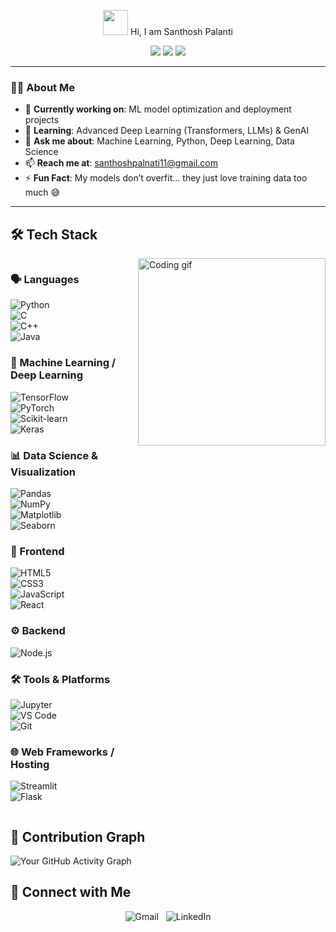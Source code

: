 <p align="center">
  <img src="https://media.giphy.com/media/hvRJCLFzcasrR4ia7z/giphy.gif" width="40px"> Hi, I am Santhosh Palanti
</p>

<p align="center">
  <img src="https://img.shields.io/badge/ML%20Enthusiast-blue?style=for-the-badge">
  <img src="https://img.shields.io/badge/Open%20Source%20Contributor-green?style=for-the-badge">
  <img src="https://img.shields.io/badge/Neural%20Network%20Tinkerer-orange?style=for-the-badge">
</p>



---

### 👨‍💻 About Me

- 🔭 **Currently working on**: ML model optimization and deployment projects  
- 🌱 **Learning**: Advanced Deep Learning (Transformers, LLMs) & GenAI  
- 💬 **Ask me about**: Machine Learning, Python, Deep Learning, Data Science  
- 📫 **Reach me at**: [santhoshpalnati11@gmail.com](mailto:santhoshpalnati11@gmail.com)  
- ⚡ **Fun Fact**: My models don’t overfit... they just love training data too much 😅  

---


## 🛠️ Tech Stack 
<div style="display: flex; align-items: flex-start;">
  
  <div style="flex: 1;">
    
  ### 🗣️ Languages  
  ![Python](https://img.shields.io/badge/Python-3776AB?style=for-the-badge&logo=python&logoColor=white)  
  ![C](https://img.shields.io/badge/C-00599C?style=for-the-badge&logo=c&logoColor=white)  
  ![C++](https://img.shields.io/badge/C++-00599C?style=for-the-badge&logo=c%2B%2B&logoColor=white)  
  ![Java](https://img.shields.io/badge/Java-007396?style=for-the-badge&logo=java&logoColor=white)  

  ### 🤖 Machine Learning / Deep Learning  
  ![TensorFlow](https://img.shields.io/badge/TensorFlow-FF6F00?style=for-the-badge&logo=tensorflow&logoColor=white)  
  ![PyTorch](https://img.shields.io/badge/PyTorch-EE4C2C?style=for-the-badge&logo=pytorch&logoColor=white)  
  ![Scikit-learn](https://img.shields.io/badge/scikit--learn-F7931E?style=for-the-badge&logo=scikit-learn&logoColor=white)  
  ![Keras](https://img.shields.io/badge/Keras-D00000?style=for-the-badge&logo=keras&logoColor=white)  

  ### 📊 Data Science & Visualization  
  ![Pandas](https://img.shields.io/badge/Pandas-150458?style=for-the-badge&logo=pandas&logoColor=white)  
  ![NumPy](https://img.shields.io/badge/Numpy-013243?style=for-the-badge&logo=numpy&logoColor=white)  
  ![Matplotlib](https://img.shields.io/badge/Matplotlib-ffffff?style=for-the-badge&logo=plotly&logoColor=black)  
  ![Seaborn](https://img.shields.io/badge/Seaborn-004d40?style=for-the-badge&logoColor=white)  

  ### 🎨 Frontend  
  ![HTML5](https://img.shields.io/badge/HTML5-E34F26?style=for-the-badge&logo=html5&logoColor=white)  
  ![CSS3](https://img.shields.io/badge/CSS3-1572B6?style=for-the-badge&logo=css3&logoColor=white)  
  ![JavaScript](https://img.shields.io/badge/JavaScript-F7DF1E?style=for-the-badge&logo=javascript&logoColor=black)  
  ![React](https://img.shields.io/badge/React-20232A?style=for-the-badge&logo=react&logoColor=61DAFB)  

  ### ⚙️ Backend  
  ![Node.js](https://img.shields.io/badge/Node.js-339933?style=for-the-badge&logo=node.js&logoColor=white)  

  ### 🛠️ Tools & Platforms  
  ![Jupyter](https://img.shields.io/badge/Jupyter-F37626?style=for-the-badge&logo=jupyter&logoColor=white)  
  ![VS Code](https://img.shields.io/badge/VS%20Code-007ACC?style=for-the-badge&logo=visual-studio-code&logoColor=white)  
  ![Git](https://img.shields.io/badge/Git-F05032?style=for-the-badge&logo=git&logoColor=white)  

  ### 🌐 Web Frameworks / Hosting  
  ![Streamlit](https://img.shields.io/badge/Streamlit-FF4B4B?style=for-the-badge&logo=streamlit&logoColor=white)  
  ![Flask](https://img.shields.io/badge/Flask-000000?style=for-the-badge&logo=flask&logoColor=white)  

  </div>

  <div style="margin-left: 20px;">
    <img src="https://media.giphy.com/media/qgQUggAC3Pfv687qPC/giphy.gif" width="300" alt="Coding gif"/>
  </div>

</div>




## 🌟 Contribution Graph

![Your GitHub Activity Graph](https://github-readme-activity-graph.vercel.app/graph?username=Santhosh-0511&theme=react-dark&hide_border=true&area=true)




<h2 align="left">🤝 Connect with Me</h2>

<p align="center">
  <a href="mailto:santhoshpalnati11@gmail.com" target="_blank" style="text-decoration:none;">
    <img src="https://img.shields.io/badge/Gmail-EA4335?style=for-the-badge&logo=gmail&logoColor=EA4335&labelColor=FFFFFF&color=FFFFFF" alt="Gmail"/>
  </a>
  &nbsp;
  <a href="https://www.linkedin.com/in/santhosh-palnati-b2b859327/" target="_blank" style="text-decoration:none;">
    <img src="https://img.shields.io/badge/LinkedIn-0A66C2?style=for-the-badge&logo=linkedin&logoColor=0A66C2&labelColor=FFFFFF&color=FFFFFF" alt="LinkedIn"/>
  </a>
</p>


